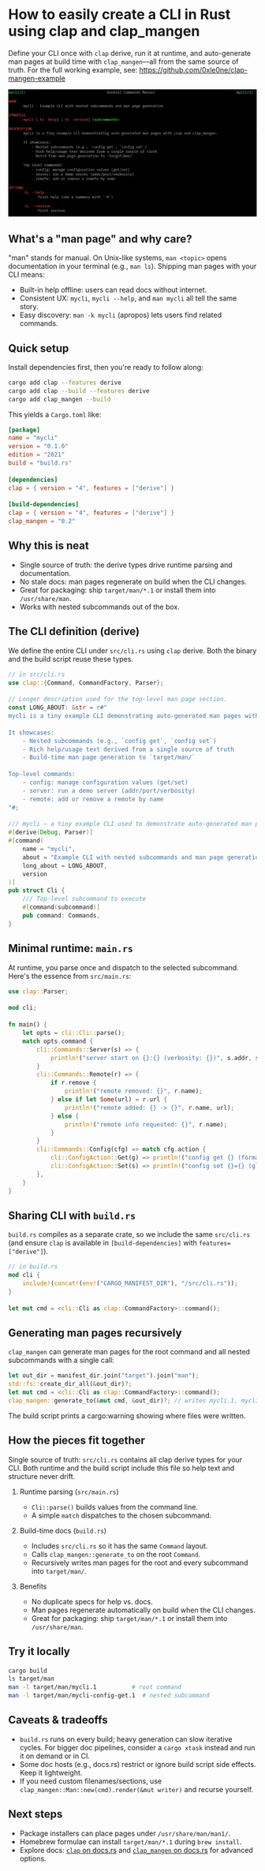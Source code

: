 # How to easily create a CLI in Rust using clap and clap_mangen

Define your CLI once with `clap` derive, run it at runtime, and auto-generate man pages at build time with `clap_mangen`—all from the same source of truth. For the full working example, see: https://github.com/0xle0ne/clap-mangen-example

<img src="./static/image.png" alt="clap_mangen logo" />

## What's a "man page" and why care?

"man" stands for manual. On Unix-like systems, `man <topic>` opens documentation in your terminal (e.g., `man ls`). Shipping man pages with your CLI means:

- Built-in help offline: users can read docs without internet.
- Consistent UX: `mycli`, `mycli --help`, and `man mycli` all tell the same story.
- Easy discovery: `man -k mycli` (apropos) lets users find related commands.

## Quick setup

Install dependencies first, then you're ready to follow along:

```sh
cargo add clap --features derive
cargo add clap --build --features derive
cargo add clap_mangen --build
```

This yields a `Cargo.toml` like:

```toml
[package]
name = "mycli"
version = "0.1.0"
edition = "2021"
build = "build.rs"

[dependencies]
clap = { version = "4", features = ["derive"] }

[build-dependencies]
clap = { version = "4", features = ["derive"] }
clap_mangen = "0.2"
```

## Why this is neat

- Single source of truth: the derive types drive runtime parsing and documentation.
- No stale docs: man pages regenerate on build when the CLI changes.
- Great for packaging: ship `target/man/*.1` or install them into `/usr/share/man`.
- Works with nested subcommands out of the box.

## The CLI definition (derive)

We define the entire CLI under `src/cli.rs` using `clap` derive. Both the binary and the build script reuse these types.

```rust
// in src/cli.rs
use clap::{Command, CommandFactory, Parser};

// Longer description used for the top-level man page section.
const LONG_ABOUT: &str = r#"
mycli is a tiny example CLI demonstrating auto-generated man pages with clap and clap_mangen.

It showcases:
    - Nested subcommands (e.g., `config get`, `config set`)
    - Rich help/usage text derived from a single source of truth
    - Build-time man page generation to `target/man/`

Top-level commands:
    - config: manage configuration values (get/set)
    - server: run a demo server (addr/port/verbosity)
    - remote: add or remove a remote by name
"#;

/// mycli — a tiny example CLI used to demonstrate auto-generated man pages.
#[derive(Debug, Parser)]
#[command(
    name = "mycli",
    about = "Example CLI with nested subcommands and man page generation",
    long_about = LONG_ABOUT,
    version
)]
pub struct Cli {
    /// Top-level subcommand to execute
    #[command(subcommand)]
    pub command: Commands,
}
```

## Minimal runtime: `main.rs`

At runtime, you parse once and dispatch to the selected subcommand. Here's the essence from `src/main.rs`:

```rust
use clap::Parser;

mod cli;

fn main() {
    let opts = cli::Cli::parse();
    match opts.command {
        cli::Commands::Server(s) => {
            println!("server start on {}:{} (verbosity: {})", s.addr, s.port, s.verbose);
        }
        cli::Commands::Remote(r) => {
            if r.remove {
                println!("remote removed: {}", r.name);
            } else if let Some(url) = r.url {
                println!("remote added: {} -> {}", r.name, url);
            } else {
                println!("remote info requested: {}", r.name);
            }
        }
        cli::Commands::Config(cfg) => match cfg.action {
            cli::ConfigAction::Get(g) => println!("config get {} (format: {:?})", g.key, g.format),
            cli::ConfigAction::Set(s) => println!("config set {}={} (global: {})", s.key, s.value, s.global),
        },
    }
}
```

## Sharing CLI with `build.rs`

`build.rs` compiles as a separate crate, so we include the same `src/cli.rs` (and ensure `clap` is available in `[build-dependencies]` with `features=["derive"]`).

```rust
// in build.rs
mod cli {
	include!(concat!(env!("CARGO_MANIFEST_DIR"), "/src/cli.rs"));
}

let mut cmd = <cli::Cli as clap::CommandFactory>::command();
```

## Generating man pages recursively

`clap_mangen` can generate man pages for the root command and all nested subcommands with a single call:

```rust
let out_dir = manifest_dir.join("target").join("man");
std::fs::create_dir_all(&out_dir)?;
let mut cmd = <cli::Cli as clap::CommandFactory>::command();
clap_mangen::generate_to(&mut cmd, &out_dir)?; // writes mycli.1, mycli-config.1, mycli-config-get.1, etc.
```

The build script prints a cargo:warning showing where files were written.

## How the pieces fit together

Single source of truth: `src/cli.rs` contains all clap derive types for your CLI. Both runtime and the build script include this file so help text and structure never drift.

1) Runtime parsing (`src/main.rs`)
    - `Cli::parse()` builds values from the command line.
    - A simple `match` dispatches to the chosen subcommand.

2) Build-time docs (`build.rs`)
    - Includes `src/cli.rs` so it has the same `Command` layout.
    - Calls `clap_mangen::generate_to` on the root `Command`.
    - Recursively writes man pages for the root and every subcommand into `target/man/`.

3) Benefits
    - No duplicate specs for help vs. docs.
    - Man pages regenerate automatically on build when the CLI changes.
    - Great for packaging: ship `target/man/*.1` or install them into `/usr/share/man`.

## Try it locally

```bash
cargo build
ls target/man
man -l target/man/mycli.1          # root command
man -l target/man/mycli-config-get.1  # nested subcommand
```

## Caveats & tradeoffs

- `build.rs` runs on every build; heavy generation can slow iterative cycles. For bigger doc pipelines, consider a `cargo xtask` instead and run it on demand or in CI.
- Some doc hosts (e.g., docs.rs) restrict or ignore build script side effects. Keep it lightweight.
- If you need custom filenames/sections, use `clap_mangen::Man::new(cmd).render(&mut writer)` and recurse yourself.

## Next steps

- Package installers can place pages under `/usr/share/man/man1/`.
- Homebrew formulae can install `target/man/*.1` during `brew install`.
- Explore docs: [`clap` on docs.rs](https://docs.rs/clap) and [`clap_mangen` on docs.rs](https://docs.rs/clap_mangen) for advanced options.
